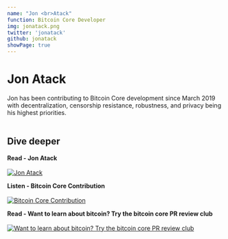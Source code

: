 ```yaml
---
name: "Jon <br>Atack"
function: Bitcoin Core Developer
img: jonatack.png
twitter: 'jonatack'
github: jonatack
showPage: true
---
```


# Jon Atack
 
Jon has been contributing to Bitcoin Core development since March 2019 with decentralization, censorship resistance, robustness, and privacy being his  highest priorities.
<br><br>

## Dive deeper


<div class="grid grid-cols-2 gap-5">
<div class="p-3 my-2">

**Read - Jon Atack**  <br><br>
[![Jon Atack](/2022/content/jonatackgithub.png)](https://jonatack.github.io/)
</div>

<div class="p-3 my-2">

**Listen - Bitcoin Core Contribution**  <br><br>
[![Bitcoin Core Contribution](/2022/content/jonlivera.png)](https://stephanlivera.com/episode/124/)
</div>

<div class="p-3 my-2">

**Read - Want to learn about bitcoin? Try the bitcoin core PR review club**  <br><br>
[![Want to learn about bitcoin? Try the bitcoin core PR review club](/2022/content/bitcoin21.png)](https://bitcoinmagazine.com/technical/op-ed-want-to-learn-about-bitcoin-try-the-bitcoin-core-pr-review-club/)
</div>





</div>

<br>




